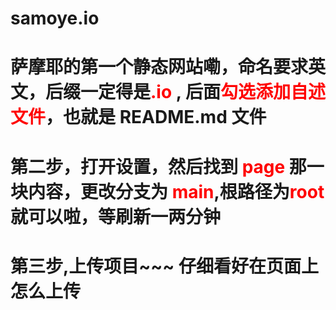 # samoye.io
# 萨摩耶的第一个静态网站嘞，命名要求英文，后缀一定得是<span style="color:red">.io</span>  , 后面<span style="color:red">勾选添加自述文件</span>，也就是 README.md 文件
# 第二步，打开设置，然后找到  <span style="color:red">page</span> 那一块内容，更改分支为<span style="color:red"> main</span>,根路径为<span style="color:red">root</span>  就可以啦，等刷新一两分钟
# 第三步,上传项目~~~ 仔细看好在页面上怎么上传
